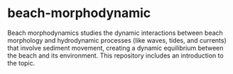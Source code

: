 # beach-morphodynamic
 Beach morphodynamics studies the dynamic interactions between beach morphology and hydrodynamic processes (like waves, tides, and currents) that involve sediment movement, creating a dynamic equilibrium between the beach and its environment.  This repository includes an introduction to the topic.
